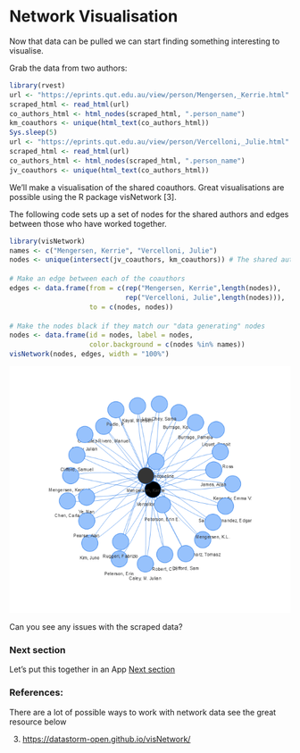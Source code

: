 Network Visualisation
================

Now that data can be pulled we can start finding something interesting
to visualise.

Grab the data from two authors:

``` r
library(rvest)
url <- "https://eprints.qut.edu.au/view/person/Mengersen,_Kerrie.html" 
scraped_html <- read_html(url)
co_authors_html <- html_nodes(scraped_html, ".person_name")
km_coauthors <- unique(html_text(co_authors_html))
Sys.sleep(5)
url <- "https://eprints.qut.edu.au/view/person/Vercelloni,_Julie.html" 
scraped_html <- read_html(url)
co_authors_html <- html_nodes(scraped_html, ".person_name")
jv_coauthors <- unique(html_text(co_authors_html))
```

We’ll make a visualisation of the shared coauthors. Great visualisations
are possible using the R package visNetwork \[3\].

The following code sets up a set of nodes for the shared authors and
edges between those who have worked together.

``` r
library(visNetwork)
names <- c("Mengersen, Kerrie", "Vercelloni, Julie")
nodes <- unique(intersect(jv_coauthors, km_coauthors)) # The shared authors

# Make an edge between each of the coauthors
edges <- data.frame(from = c(rep("Mengersen, Kerrie",length(nodes)),
                             rep("Vercelloni, Julie",length(nodes))),
                    to = c(nodes, nodes))

# Make the nodes black if they match our "data generating" nodes
nodes <- data.frame(id = nodes, label = nodes,
                    color.background = c(nodes %in% names))
visNetwork(nodes, edges, width = "100%")
```

![](network_vis_files/figure-gfm/unnamed-chunk-2-1.png)<!-- -->

Can you see any issues with the scraped data?

### Next section

Let’s put this together in an App [Next section](shiny_part.md)

### References:

There are a lot of possible ways to work with network data see the great
resource below

3.  <https://datastorm-open.github.io/visNetwork/>
